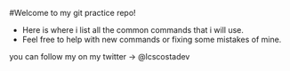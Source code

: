#Welcome to my git practice repo!
- Here is where i list all the common commands that i will use.
- Feel free to help with new commands or fixing some mistakes of mine.

you can follow my on my twitter -> @lcscostadev
